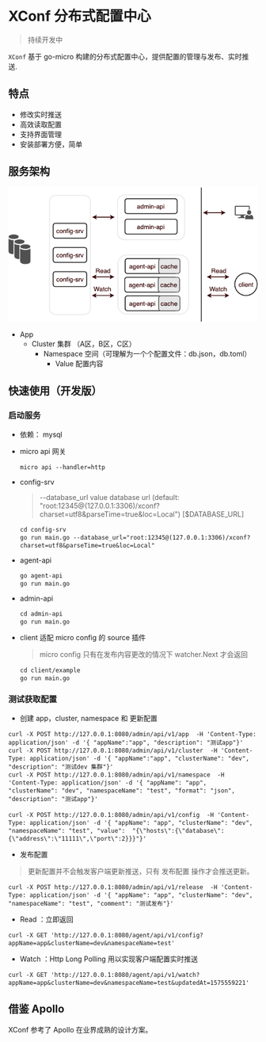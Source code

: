 # XConf 分布式配置中心

> 持续开发中

`XConf` 基于 go-micro 构建的分布式配置中心，提供配置的管理与发布、实时推送.

## 特点

- 修改实时推送
- 高效读取配置
- 支持界面管理
- 安装部署方便，简单

## 服务架构

![image](doc/design.png)

- App
    - Cluster 集群 （A区，B区，C区）
        - Namespace 空间（可理解为一个个配置文件：db.json，db.toml）
            - Value 配置内容

## 快速使用（开发版）

### 启动服务

- 依赖： mysql

- micro api 网关
    ```
    micro api --handler=http
    ```

- config-srv 
    >  --database_url value  database url (default: "root:12345@(127.0.0.1:3306)/xconf?charset=utf8&parseTime=true&loc=Local") [$DATABASE_URL]
    
    ```
    cd config-srv
    go run main.go --database_url="root:12345@(127.0.0.1:3306)/xconf?charset=utf8&parseTime=true&loc=Local"
    ```

- agent-api
    ```
    go agent-api
    go run main.go
    ```

- admin-api
    ```
    cd admin-api
    go run main.go
    ```

- client 适配 micro config 的 source 插件
    > micro config 只有在发布内容更改的情况下 watcher.Next 才会返回

    ```
    cd client/example
    go run main.go
    ```

### 测试获取配置

- 创建 app，cluster, namespace 和 更新配置
```
curl -X POST http://127.0.0.1:8080/admin/api/v1/app  -H 'Content-Type: application/json' -d '{ "appName":"app", "description": "测试app"}'
curl -X POST http://127.0.0.1:8080/admin/api/v1/cluster  -H 'Content-Type: application/json' -d '{ "appName":"app", "clusterName": "dev", "description": "测试dev 集群"}'
curl -X POST http://127.0.0.1:8080/admin/api/v1/namespace  -H 'Content-Type: application/json' -d '{ "appName": "app", "clusterName": "dev", "namespaceName": "test", "format": "json", "description": "测试app"}'

curl -X POST http://127.0.0.1:8080/admin/api/v1/config  -H 'Content-Type: application/json' -d '{ "appName": "app", "clusterName": "dev", "namespaceName": "test", "value":  "{\"hosts\":{\"database\":{\"address\":\"11111\",\"port\":2}}}"}'
```

- 发布配置
> 更新配置并不会触发客户端更新推送，只有 发布配置 操作才会推送更新。

```
curl -X POST http://127.0.0.1:8080/admin/api/v1/release  -H 'Content-Type: application/json' -d '{ "appName": "app", "clusterName": "dev",  "namespaceName": "test", "comment": "测试发布"}'
```

- Read ：立即返回

```
curl -X GET 'http://127.0.0.1:8080/agent/api/v1/config?appName=app&clusterName=dev&namespaceName=test' 
```

- Watch ：Http Long Polling 用以实现客户端配置实时推送

```
curl -X GET 'http://127.0.0.1:8080/agent/api/v1/watch?appName=app&clusterName=dev&namespaceName=test&updatedAt=1575559221'
```

## 借鉴 Apollo

XConf 参考了 Apollo 在业界成熟的设计方案。